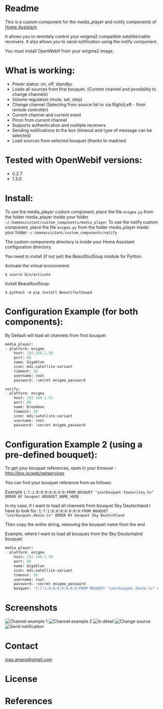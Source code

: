 # Readme

This is a custom component for the media_player and notify components of [Home Assistant][1].

It allows you to remotely control your enigma2 compatible satellite/cable receivers.
It also allows you to send notification using the notify component.

You must install OpenWebif from your enigma2 image.

  
# What is working:
  - Power status: on, off, standby. 
  - Loads all sources from first bouquet. (Current channel and possibility to change channels)
  - Volume regulation (mute, set, step)
  - Change channel (Selecting from source list or via Right/Left - from remote controller)
  - Current channel and current event
  - Picon from current channel
  - Supports authentication and multiple receivers
  - Sending notifications to the box (timeout and type of message can be selected)
  - Load sources from selected bouquet (thanks to madrian)
    
# Tested with OpenWebif versions:
  - 0.2.7
  - 1.3.0

# Install:
To use the media_player custom component, place the file `enigma.py` from the folder media_player inside your folder `~/.homeassistant/custom_components/media_player` 
To use the notify custom component, place the file `enigma.py` from the folder media_player inside your folder `~/.homeassistant/custom_components/notify` 

The custom components directory is inside your Home Assistant configuration directory.

You need to install (if not yet) the BeautifoulSoup module for Pyhton.

Activate the virtual environment:
``` 
$ source bin/activate
```

Install BeautifoulSoup:
``` 
$ python3 -m pip install BeautifoulSoup4
```

# Configuration Example (for both components):
By Default will load all channels from first bouquet
``` python
media_player:
- platform: enigma
    host: 192.168.1.50
    port: 80
    name: Gigablue
    icon: mdi:satellite-variant
    timeout: 20
    username: root
    password: !secret enigma_password

notify:
- platform: enigma
    host: 192.168.1.51
    port: 80
    name: Dreambox
    timeout: 20
    icon: mdi:satellite-variant
    username: root
    password: !secret enigma_password
```

# Configuration Example 2 (using a pre-defined bouquet):
To get your bouquet references, open in your browser : http://box.ip/web/getservices


You can find your bouquet reference from as follows:

Example
	```
	1:7:1:0:0:0:0:0:0:0:FROM BOUQUET "userbouquet.favourites.tv" ORDER BY bouquet BOUQUET_NAME_HERE
	```
 
In my case, if I want to load all channels from bouquet Sky Deutschland I have to look for:
	```
	1:7:1:0:0:0:0:0:0:0:FROM BOUQUET "userbouquet.dbe1e.tv" ORDER BY bouquet Sky Deutschland
	```
 
Then copy the entire string, removing the bouquet name from the end
 
Example, where I want to load all bouques from the Sky Deutschalnd bouquet:
``` python
media_player:
- platform: enigma
    host: 192.168.1.50
    port: 80
    name: Gigablue
    icon: mdi:satellite-variant
    timeout: 20
    username: root
    password: !secret enigma_password
    bouquet: '1:7:1:0:0:0:0:0:0:0:FROM BOUQUET "userbouquet.dbe1e.tv" ORDER BY bouquet'
```


# Screenshots
![Channel example 1](../master/screenshots/1.png)
![Channel example 2](../master/screenshots/2.png)
![In detail](../master/screenshots/3.png)
![Change source](../master/screenshots/4.png)
![Send notification](../master/screenshots/5.png)

# Contact
joao.amaro@gmail.com

# License

# References

[1]: https://home-assistant.io

